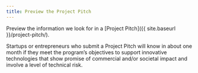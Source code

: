 ```yaml
---
title: Preview the Project Pitch
---
```

Preview the information we look for in a [Project Pitch]({{ site.baseurl }}/project-pitch/).

Startups or entrepreneurs who submit a Project Pitch will know in about one month if they meet the program’s objectives to support innovative technologies that show promise of commercial and/or societal impact and involve a level of technical risk.
